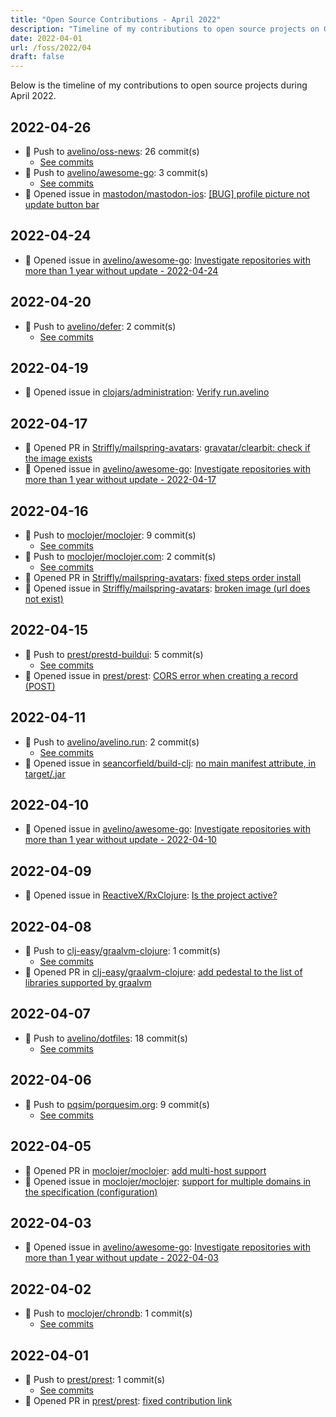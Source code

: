 ```yaml
---
title: "Open Source Contributions - April 2022"
description: "Timeline of my contributions to open source projects on GitHub during April 2022."
date: 2022-04-01
url: /foss/2022/04
draft: false
---
```


Below is the timeline of my contributions to open source projects during April 2022.

## 2022-04-26

- 🔨 Push to [avelino/oss-news](https://github.com/avelino/oss-news): 26 commit(s)
  - [See commits](https://github.com/avelino/oss-news/commits?author=avelino&since=2022-04-26T00:00:00Z&until=2022-04-26T23:59:59Z)
- 🔨 Push to [avelino/awesome-go](https://github.com/avelino/awesome-go): 3 commit(s)
  - [See commits](https://github.com/avelino/awesome-go/commits?author=avelino&since=2022-04-26T00:00:00Z&until=2022-04-26T23:59:59Z)
- 🐛 Opened issue in [mastodon/mastodon-ios](https://github.com/mastodon/mastodon-ios): [[BUG] profile picture not update button bar](https://github.com/mastodon/mastodon-ios/issues/383)

## 2022-04-24

- 🐛 Opened issue in [avelino/awesome-go](https://github.com/avelino/awesome-go): [Investigate repositories with more than 1 year without update - 2022-04-24](https://github.com/avelino/awesome-go/issues/4197)

## 2022-04-20

- 🔨 Push to [avelino/defer](https://github.com/avelino/defer): 2 commit(s)
  - [See commits](https://github.com/avelino/defer/commits?author=avelino&since=2022-04-20T00:00:00Z&until=2022-04-20T23:59:59Z)

## 2022-04-19

- 🐛 Opened issue in [clojars/administration](https://github.com/clojars/administration): [Verify run.avelino](https://github.com/clojars/administration/issues/243)

## 2022-04-17

- 🔀 Opened PR in [Striffly/mailspring-avatars](https://github.com/Striffly/mailspring-avatars): [gravatar/clearbit: check if the image exists](https://github.com/Striffly/mailspring-avatars/pull/5)
- 🐛 Opened issue in [avelino/awesome-go](https://github.com/avelino/awesome-go): [Investigate repositories with more than 1 year without update - 2022-04-17](https://github.com/avelino/awesome-go/issues/4183)

## 2022-04-16

- 🔨 Push to [moclojer/moclojer](https://github.com/moclojer/moclojer): 9 commit(s)
  - [See commits](https://github.com/moclojer/moclojer/commits?author=avelino&since=2022-04-16T00:00:00Z&until=2022-04-16T23:59:59Z)
- 🔨 Push to [moclojer/moclojer.com](https://github.com/moclojer/moclojer.com): 2 commit(s)
  - [See commits](https://github.com/moclojer/moclojer.com/commits?author=avelino&since=2022-04-16T00:00:00Z&until=2022-04-16T23:59:59Z)
- 🔀 Opened PR in [Striffly/mailspring-avatars](https://github.com/Striffly/mailspring-avatars): [fixed steps order install](https://github.com/Striffly/mailspring-avatars/pull/4)
- 🐛 Opened issue in [Striffly/mailspring-avatars](https://github.com/Striffly/mailspring-avatars): [broken image (url does not exist)](https://github.com/Striffly/mailspring-avatars/issues/3)

## 2022-04-15

- 🔨 Push to [prest/prestd-buildui](https://github.com/prest/prestd-buildui): 5 commit(s)
  - [See commits](https://github.com/prest/prestd-buildui/commits?author=avelino&since=2022-04-15T00:00:00Z&until=2022-04-15T23:59:59Z)
- 🐛 Opened issue in [prest/prest](https://github.com/prest/prest): [CORS error when creating a record (POST)](https://github.com/prest/prest/issues/695)

## 2022-04-11

- 🔨 Push to [avelino/avelino.run](https://github.com/avelino/avelino.run): 2 commit(s)
  - [See commits](https://github.com/avelino/avelino.run/commits?author=avelino&since=2022-04-11T00:00:00Z&until=2022-04-11T23:59:59Z)
- 🐛 Opened issue in [seancorfield/build-clj](https://github.com/seancorfield/build-clj): [no main manifest attribute, in target/<NAME>.jar](https://github.com/seancorfield/build-clj/issues/20)

## 2022-04-10

- 🐛 Opened issue in [avelino/awesome-go](https://github.com/avelino/awesome-go): [Investigate repositories with more than 1 year without update - 2022-04-10](https://github.com/avelino/awesome-go/issues/4174)

## 2022-04-09

- 🐛 Opened issue in [ReactiveX/RxClojure](https://github.com/ReactiveX/RxClojure): [Is the project active?](https://github.com/ReactiveX/RxClojure/issues/177)

## 2022-04-08

- 🔨 Push to [clj-easy/graalvm-clojure](https://github.com/clj-easy/graalvm-clojure): 1 commit(s)
  - [See commits](https://github.com/clj-easy/graalvm-clojure/commits?author=avelino&since=2022-04-08T00:00:00Z&until=2022-04-08T23:59:59Z)
- 🔀 Opened PR in [clj-easy/graalvm-clojure](https://github.com/clj-easy/graalvm-clojure): [add pedestal to the list of libraries supported by graalvm](https://github.com/clj-easy/graalvm-clojure/pull/57)

## 2022-04-07

- 🔨 Push to [avelino/dotfiles](https://github.com/avelino/dotfiles): 18 commit(s)
  - [See commits](https://github.com/avelino/dotfiles/commits?author=avelino&since=2022-04-07T00:00:00Z&until=2022-04-07T23:59:59Z)

## 2022-04-06

- 🔨 Push to [pqsim/porquesim.org](https://github.com/pqsim/porquesim.org): 9 commit(s)
  - [See commits](https://github.com/pqsim/porquesim.org/commits?author=avelino&since=2022-04-06T00:00:00Z&until=2022-04-06T23:59:59Z)

## 2022-04-05

- 🔀 Opened PR in [moclojer/moclojer](https://github.com/moclojer/moclojer): [add multi-host support](https://github.com/moclojer/moclojer/pull/46)
- 🐛 Opened issue in [moclojer/moclojer](https://github.com/moclojer/moclojer): [support for multiple domains in the specification (configuration)](https://github.com/moclojer/moclojer/issues/47)

## 2022-04-03

- 🐛 Opened issue in [avelino/awesome-go](https://github.com/avelino/awesome-go): [Investigate repositories with more than 1 year without update - 2022-04-03](https://github.com/avelino/awesome-go/issues/4159)

## 2022-04-02

- 🔨 Push to [moclojer/chrondb](https://github.com/moclojer/chrondb): 1 commit(s)
  - [See commits](https://github.com/moclojer/chrondb/commits?author=avelino&since=2022-04-02T00:00:00Z&until=2022-04-02T23:59:59Z)

## 2022-04-01

- 🔨 Push to [prest/prest](https://github.com/prest/prest): 1 commit(s)
  - [See commits](https://github.com/prest/prest/commits?author=avelino&since=2022-04-01T00:00:00Z&until=2022-04-01T23:59:59Z)
- 🔀 Opened PR in [prest/prest](https://github.com/prest/prest): [fixed contribution link](https://github.com/prest/prest/pull/691)

